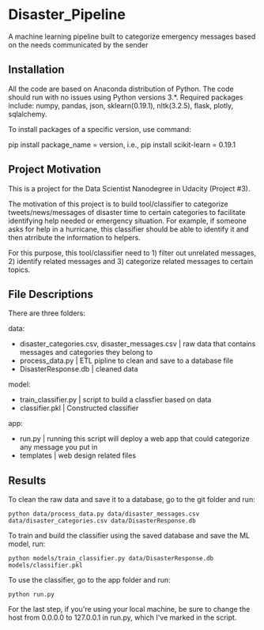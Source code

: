 # Disaster_Pipeline
A machine learning pipeline built to categorize emergency messages based on the needs communicated by the sender

## Installation 
All the code are based on Anaconda distribution of Python. The code should run with no issues using Python versions 3.*. Required packages include: numpy, pandas, json, sklearn(0.19.1), nltk(3.2.5), flask, plotly, sqlalchemy.

To install packages of a specific version, use command:

pip install package_name = version, i.e., pip install scikit-learn = 0.19.1

## Project Motivation
This is a project for the Data Scientist Nanodegree in Udacity (Project #3).

The motivation of this project is to build tool/classifier to categorize tweets/news/messages of disaster time to certain categories to facilitate identifying help needed or emergency situation. For example, if someone asks for help in a hurricane, this classifier should be able to identify it and then atrribute the information to helpers. 

For this purpose, this tool/classifier need to 1) filter out unrelated messages, 2) identify related messages and 3) categorize related messages to certain topics. 

## File Descriptions 
There are three folders:

data: 
- disaster_categories.csv, disaster_messages.csv   | raw data that contains messages and categories they belong to
- process_data.py   | ETL pipline to clean and save to a database file
- DisasterResponse.db   | cleaned data

model: 
- train_classifier.py   | script to build a classfier based on data
- classifier.pkl   | Constructed classifier

app: 
- run.py   | running this script will deploy a web app that could categorize any message you put in
- templates | web design related files 


## Results 
To clean the raw data and save it to a database, go to the git folder and run:
```
python data/process_data.py data/disaster_messages.csv data/disaster_categories.csv data/DisasterResponse.db
```

To train and build the classifier using the saved database and save the ML model, run:
```
python models/train_classifier.py data/DisasterResponse.db models/classifier.pkl
```

To use the classifier, go to the app folder and run:
```
python run.py
```

For the last step, if you're using your local machine, be sure to change the host from 0.0.0.0 to 127.0.0.1 in run.py, which I've marked in the script. 

